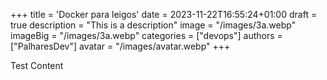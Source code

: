 +++
title = 'Docker para leigos'
date = 2023-11-22T16:55:24+01:00
draft = true
description = "This is a description"
image = "/images/3a.webp"
imageBig = "/images/3a.webp"
categories = ["devops"]
authors = ["PalharesDev"]
avatar = "/images/avatar.webp"
+++

Test Content